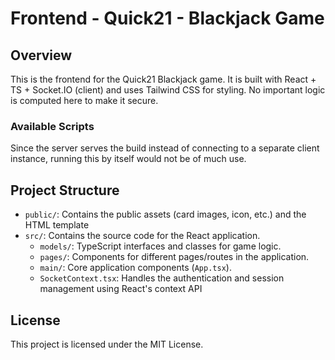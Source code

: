 # Frontend - Quick21 - Blackjack Game

## Overview
This is the frontend for the Quick21 Blackjack game. It is built with React + TS + Socket.IO (client) and uses Tailwind CSS for styling. No important logic is computed here to make it secure.

### Available Scripts
Since the server serves the build instead of connecting to a separate client instance, running this by itself would not be of much use.

## Project Structure

- `public/`: Contains the public assets (card images, icon, etc.) and the HTML template
- `src/`: Contains the source code for the React application.
  - `models/`: TypeScript interfaces and classes for game logic.
  - `pages/`: Components for different pages/routes in the application.
  - `main/`: Core application components (`App.tsx`).
  - `SocketContext.tsx`: Handles the authentication and session management using React's context API

## License

This project is licensed under the MIT License.